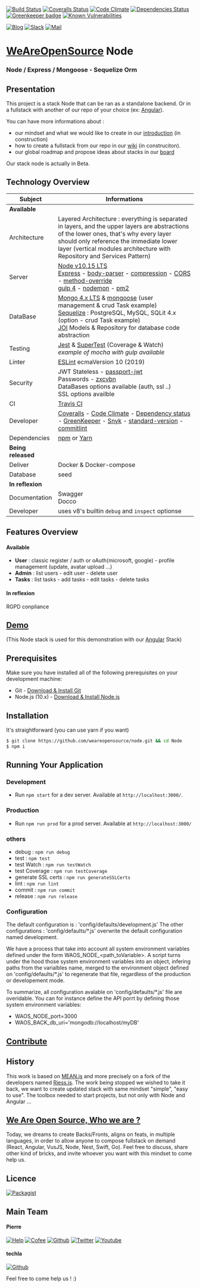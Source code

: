 [![Build Status](https://badges.weareopensource.me/travis/weareopensource/Node.svg?style=flat-square)](https://travis-ci.org/weareopensource/Node) [![Coveralls Status](https://badges.weareopensource.me/coveralls/github/weareopensource/Node.svg?style=flat-square)](https://coveralls.io/github/weareopensource/Node) [![Code Climate](https://badges.weareopensource.me/codeclimate/maintainability-percentage/weareopensource/Node.svg?style=flat-square)](https://codeclimate.com/github/weareopensource/Node/maintainability)
 [![Dependencies Status](https://david-dm.org/weareopensource/node.svg?style=flat-square)](https://david-dm.org/weareopensource/node) [![Greenkeeper badge](https://badges.greenkeeper.io/weareopensource/Node.svg?style=flat-square)](https://greenkeeper.io/)
 [![Known Vulnerabilities](https://snyk.io/test/github/weareopensource/node/badge.svg?style=flat-square)](https://snyk.io/test/github/weareopensource/node)

[![Blog](https://badges.weareopensource.me/badge/Read-On%20our%20Blog-1abc9c.svg?style=flat-square)](https://weareopensource.me) [![Slack](https://badges.weareopensource.me/badge/Chat-On%20Slack-d0355b.svg?style=flat-square)](mailto:weareopensource.me@gmail.com?subject=Join%20Slack&body=Hi,%20I%20found%20your%20community%20We%20Are%20Open%20Source.%20I%20would%20be%20interested%20to%20join%20the%20Slack%20to%20share%20and%20discuss%20about%20...%20,%20Thanks) [![Mail](https://badges.weareopensource.me/badge/Contact-By%20Mail-3498db.svg?style=flat-square)](mailto:weareopensource.me@gmail.com?subject=Contact)

# [WeAreOpenSource](https://weareopensource.me) Node

### Node / Express / Mongoose - Sequelize Orm

## Presentation

This project is a stack Node that can be ran as a standalone backend. Or in a fullstack with another of our repo of your choice (ex: [Angular](https://github.com/weareopensource/Angular)). 

You can have more informations about : 

* our mindset and what we would like to create in our [introduction](https://weareopensource.me/introduction/) (in construction)
* how to create a fullstack from our repo in our [wiki](https://github.com/weareopensource/weareopensource.github.io/wiki) (in construciton).
* our global roadmap and propose ideas about stacks in our [board](https://github.com/weareopensource/weareopensource.github.io/projects/1)

Our stack node is actually in Beta. 


## Technology Overview

| Subject | Informations
| ------- | --------
| **Available** | 
| Architecture | Layered Architecture : everything is separated in layers, and the upper layers are abstractions of the lower ones, that's why every layer should only reference the immediate lower layer (vertical modules architecture with Repository and Services Pattern)
| Server  | [Node v10.15 LTS](https://nodejs.org/en/) <br> [Express](https://github.com/expressjs/express) - [body-parser](https://github.com/expressjs/body-parser) - [compression](https://github.com/expressjs/compression) - [CORS](https://github.com/expressjs/cors) - [method-override](https://github.com/expressjs/method-override) <br> [gulp 4](https://github.com/gulpjs/gulp) - [nodemon](https://github.com/remy/nodemon) - [pm2](https://github.com/Unitech/pm2)
| DataBase  | [Mongo 4.x LTS](https://www.mongodb.com/download-center/community) &  [mongoose](https://github.com/Automattic/mongoose) (user management & crud Task example) <br> [Sequelize](https://github.com/sequelize/sequelize) : PostgreSQL, MySQL, SQLit 4.x (option - crud Task example) <br> [JOI](https://github.com/hapijs/joi) Models & Repository for database code abstraction
| Testing |  [Jest](https://github.com/facebook/jest) & [SuperTest](https://github.com/visionmedia/supertest) (Coverage & Watch) <br> *example of mocha with gulp available*
| Linter  | [ESLint](https://github.com/eslint/eslint) ecmaVersion 10 (2019)
| Security | JWT Stateless - [passport-jwt](https://github.com/themikenicholson/passport-jwt) <br> Passwords - [zxcvbn](https://github.com/dropbox/zxcvbn) <br> DataBases options available (auth, ssl ..) <br> SSL options availble 
| CI  | [Travis CI](https://travis-ci.org/weareopensource/Node) 
| Developer  | [Coveralls](https://coveralls.io/github/weareopensource/Node) - [Code Climate](https://codeclimate.com/github/weareopensource/Node) - [Dependency status](https://david-dm.org/weareopensource/node) - [GreenKeeper](https://greenkeeper.io) - [Snyk](https://snyk.io/test/github/weareopensource/node) - [standard-version](https://github.com/conventional-changelog/standard-version) - [commitlint](https://github.com/conventional-changelog/commitlint)
| Dependencies  | [npm](https://www.npmjs.com) or [Yarn](https://yarnpkg.com/en/)
| **Being released** | 
| Deliver | Docker & Docker-compose
| Database | seed
| **In reflexion** | 
| Documentation  | Swagger <br> Docco 
| Developer  | uses v8's builtin `debug` and `inspect` optionse

## Features Overview

#### Available

* **User** : classic register / auth or oAuth(microsoft, google) - profile management (update, avatar upload ...)
* **Admin** : list users - edit user - delete user
* **Tasks** : list tasks - add tasks - edit tasks - delete tasks

#### In reflexion

RGPD conpliance 

## [Demo](http://meanie.weareopensource.me)  
(This Node stack is used for this demonstration with our [Angular](https://github.com/weareopensource/Angular) Stack)

## Prerequisites
Make sure you have installed all of the following prerequisites on your development machine:
* Git - [Download & Install Git](https://git-scm.com/downloads)
* Node.js (10.x) - [Download & Install Node.js](https://nodejs.org/en/download/)

## Installation
It's straightforward (you can use yarn if you want)
```bash
$ git clone https://github.com/weareopensource/node.git && cd Node
$ npm i 
```

## Running Your Application

### Development
* Run `npm start` for a dev server. Available at `http://localhost:3000/`.

### Production
* Run `npm run prod` for a prod server. Available at `http://localhost:3000/`

### others 

* debug : `npm run debug`
* test : `npm test`
* test Watch : `npm run testWatch `
* test Coverage : `npm run testCoverage `
* generate SSL certs : `npm run generateSSLCerts`
* lint : `npm run lint`
* commit : `npm run commit`
* release : `npm run release`

### Configuration

The default configuration is : 'config/defaults/development.js'
The other configurations : 'config/defaults/*.js' overwrite the default configuration named development. 

We have a process that take into account all system environment variables defined under the form WAOS_NODE_<path_toVariable>. A script turns under the hood those system environment variables into an object, infering paths from the varialbles name, merged to the environment object defined on 'config/defaults/*.js' to regenerate that file, regardless of the production or developement mode.

To summarize, all configuration avalable on 'config/defaults/*.js' file are overidable. You can for instance define the API porrt by defining those system environment variables:

-  WAOS_NODE_port=3000
-  WAOS_BACK_db_uri='mongodb://localhost/myDB'

## [Contribute](https://github.com/weareopensource/weareopensource.github.io/wiki/Contribute)

## History

This work is based on [MEAN.js](http://meanjs.org) and more precisely on a fork of the developers named [Riess.js](https://github.com/lirantal/Riess.js). The work being stopped we wished to take it back, we want to create updated stack with same mindset "simple", "easy to use". The toolbox needed to start projects, but not only with Node and Angular ...

## [We Are Open Source, Who we are ?](https://weareopensource.me)
Today, we dreams to create Backs/Fronts, aligns on feats, in multiple languages, in order to allow anyone to compose fullstack on demand (React, Angular, VusJS, Node, Nest, Swift, Go).
Feel free to discuss, share other kind of bricks, and invite whoever you want with this mindset to come help us.

## Licence

[![Packagist](https://badges.weareopensource.me/packagist/l/doctrine/orm.svg?style=flat-square)](/LICENSE.md)

## Main Team

#### Pierre 
[![Help](https://badges.weareopensource.me/badge/Help-On%20Patreon-052d49.svg?style=flat-square)](https://www.patreon.com/pbrisorgueil) [![Cofee](https://badges.weareopensource.me/badge/Buy-Me%20a%20Coffee-FF813F.svg?style=flat-square)](https://www.buymeacoffee.com/JrSa9tZGO) [![Github](https://badges.weareopensource.me/badge/Follow-me%20on%20Github-25292E.svg?style=flat-square)](https://github.com/PierreBrisorgueil) [![Twitter](https://badges.weareopensource.me/badge/Follow-me%20on%20Twitter-3498db.svg?style=flat-square)](https://twitter.com/pbrisorgueil?lang=fr)  [![Youtube](https://badges.weareopensource.me/badge/Watch-me%20on%20Youtube-e74c3c.svg?style=flat-square)](https://www.youtube.com/channel/UCIIjHtrZL5-rFFupn7c3OtA)

#### techla 
[![Github](https://badges.weareopensource.me/badge/Follow-me%20on%20Github-25292E.svg?style=flat-square)](https://github.com/techla)

Feel free to come help us ! :) 
